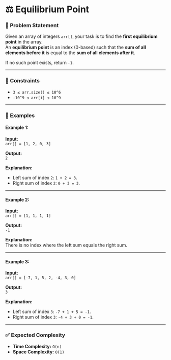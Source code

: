 # ⚖️ Equilibrium Point

### 📝 Problem Statement

Given an array of integers `arr[]`, your task is to find the **first equilibrium point** in the array.  
An **equilibrium point** is an index (0-based) such that the **sum of all elements before it** is equal to the **sum of all elements after it**.

If no such point exists, return `-1`.

---

### 🔑 Constraints

- `3 ≤ arr.size() ≤ 10^6`
- `-10^9 ≤ arr[i] ≤ 10^9`

---

### 🧩 Examples

#### Example 1:

**Input:**  
`arr[] = [1, 2, 0, 3]`

**Output:**  
`2`

**Explanation:**

- Left sum of index `2`: `1 + 2 = 3`.
- Right sum of index `2`: `0 + 3 = 3`.

---

#### Example 2:

**Input:**  
`arr[] = [1, 1, 1, 1]`

**Output:**  
`-1`

**Explanation:**  
There is no index where the left sum equals the right sum.

---

#### Example 3:

**Input:**  
`arr[] = [-7, 1, 5, 2, -4, 3, 0]`

**Output:**  
`3`

**Explanation:**

- Left sum of index `3`: `-7 + 1 + 5 = -1`.
- Right sum of index `3`: `-4 + 3 + 0 = -1`.

---

### ✅ Expected Complexity

- **Time Complexity:** `O(n)`
- **Space Complexity:** `O(1)`
